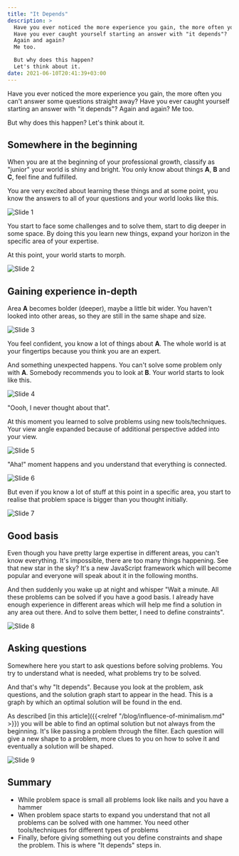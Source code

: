 ```yaml
---
title: "It Depends"
description: >
  Have you ever noticed the more experience you gain, the more often you can't answer some questions straight away?
  Have you ever caught yourself starting an answer with "it depends"?
  Again and again?
  Me too.

  But why does this happen?
  Let's think about it.
date: 2021-06-10T20:41:39+03:00
---
```


Have you ever noticed the more experience you gain, the more often you can't answer some questions straight away?
Have you ever caught yourself starting an answer with "it depends"?
Again and again?
Me too.

But why does this happen?
Let's think about it.

## Somewhere in the beginning

When you are at the beginning of your professional growth, classify as "junior" your world is shiny and bright.
You only know about things **A**, **B** and **C**, feel fine and fulfilled.

You are very excited about learning these things and at some point, you know the answers to all of your questions and your world looks like this.

![Slide 1](images/slide-1.png)

You start to face some challenges and to solve them, start to dig deeper in some space.
By doing this you learn new things, expand your horizon in the specific area of your expertise.

At this point, your world starts to morph.

![Slide 2](images/slide-2.png)

## Gaining experience in-depth

Area **A** becomes bolder (deeper), maybe a little bit wider.
You haven't looked into other areas, so they are still in the same shape and size.

![Slide 3](images/slide-3.png)

You feel confident, you know a lot of things about **A**.
The whole world is at your fingertips because you think you are an expert.

And something unexpected happens.
You can't solve some problem only with **A**.
Somebody recommends you to look at **B**.
Your world starts to look like this.

![Slide 4](images/slide-4.png)

"Oooh, I never thought about that".

At this moment you learned to solve problems using new tools/techniques.
Your view angle expanded because of additional perspective added into your view.

![Slide 5](images/slide-5.png)

"Aha!" moment happens and you understand that everything is connected.

![Slide 6](images/slide-6.png)

But even if you know a lot of stuff at this point in a specific area, you start to realise that problem space is bigger than you thought initially.

![Slide 7](images/slide-7.png)

## Good basis

Even though you have pretty large expertise in different areas, you can't know everything.
It's impossible, there are too many things happening.
See that new star in the sky?
It's a new JavaScript framework which will become popular and everyone will speak about it in the following months.

And then suddenly you wake up at night and whisper
"Wait a minute.
All these problems can be solved if you have a good basis.
I already have enough experience in different areas which will help me find a solution in any area out there.
And to solve them better, I need to define constraints".

![Slide 8](images/slide-8.png)

## Asking questions

Somewhere here you start to ask questions before solving problems.
You try to understand what is needed, what problems try to be solved.

And that's why "It depends".
Because you look at the problem, ask questions, and the solution graph start to appear in the head.
This is a graph by which an optimal solution will be found in the end.

As described [in this article]({{<relref "/blog/influence-of-minimalism.md" >}})
you will be able to find an optimal solution but not always from the beginning.
It's like passing a problem through the filter.
Each question will give a new shape to a problem, more clues to you on how to solve it and eventually a solution will be shaped.

![Slide 9](images/slide-9.png)

## Summary

- While problem space is small all problems look like nails and you have a hammer
- When problem space starts to expand you understand that not all problems can be solved with one hammer.
You need other tools/techniques for different types of problems
- Finally, before giving something out you define constraints and shape the problem.
This is where "It depends" steps in.
